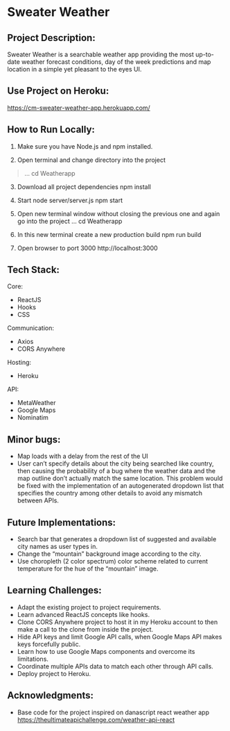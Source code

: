 # Sweater Weather
 
## Project Description:
Sweater Weather is a searchable weather app providing the most up-to-date weather forecast conditions, day of the week predictions and map location in a simple yet pleasant to the eyes UI.

## Use Project on Heroku: 
https://cm-sweater-weather-app.herokuapp.com/

## How to Run Locally:

  1. Make sure you have Node.js and npm installed.

  2. Open terminal and change directory into the project
  > …
  > cd Weatherapp

  3. Download all project dependencies 
	  npm install

  4. Start node server/server.js
	  npm start

  5. Open new terminal window without closing the previous one and again go into the project
	  …
	  cd Weatherapp

  6. In this new terminal create a new production build 
	  npm run build

  7. Open browser to port 3000
	  http://localhost:3000

## Tech Stack:

  Core:
  - ReactJS
  - Hooks
  - CSS
  
  Communication:
  - Axios
  - CORS Anywhere
  
  Hosting:
  - Heroku
  
  API:
  - MetaWeather 
  - Google Maps 
  - Nominatim

## Minor bugs:
- Map loads with a delay from the rest of the UI
- User can’t specify details about the city being searched like country, then causing the probability of a bug where the weather data and the map outline don’t actually match the same location. This problem would be fixed with the implementation of an autogenerated dropdown list that specifies the country among other details to avoid any mismatch between APIs.

## Future Implementations:
- Search bar that generates a dropdown list of suggested and available city names as user types in. 
- Change the “mountain” background image according to the city.
- Use choropleth (2 color spectrum) color scheme related to current temperature for the hue of the “mountain” image.

## Learning Challenges:
- Adapt the existing project to project requirements.
- Learn advanced ReactJS concepts like hooks.
- Clone CORS Anywhere project to host it in my Heroku account to then make a call to the clone from inside the project.
- Hide API keys and limit Google API calls, when Google Maps API makes keys forcefully public.
- Learn how to use Google Maps components and overcome its limitations.
- Coordinate multiple APIs data to match each other through API calls.
- Deploy project to Heroku.

## Acknowledgments:
- Base code for the project inspired on danascript react weather app https://theultimateapichallenge.com/weather-api-react

